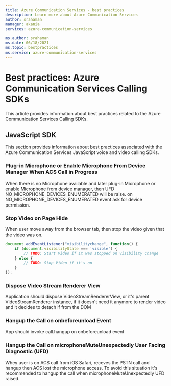 ```yaml
---
title: Azure Communication Services - best practices
description: Learn more about Azure Communication Services
author: srahaman
manager: akania
services: azure-communication-services

ms.author: srahaman
ms.date: 06/18/2021
ms.topic: bestpractices
ms.service: azure-communication-services
---
```


# Best practices: Azure Communication Services Calling SDKs
This article provides information about best practices related to the Azure Communication Services Calling SDKs.

## JavaScript SDK
This section provides information about best practices associated with the Azure Communication Services JavaScript voice and video calling SDKs.

### Plug-in Microphone or Enable Microphone From Device Manager When ACS Call in Progress
When there is no Microphone available and later plug-in Microphone or enable Microphone from device manager, then UFD NO_MICROPHONE_DEVICES_ENUMERATED will be raise. on NO_MICROPHONE_DEVICES_ENUMERATED event ask for device permission.

### Stop Video on Page Hide
When user move away from the browser tab, then stop the video given that the video was on.
```JavaScript
document.addEventListener("visibilitychange", function() {
	if (document.visibilityState === 'visible') {
		// TODO: Start Video if it was stopped on visibility change
	} else {
		// TODO: Stop Video if it's on
	}
});
```

### Dispose Video Stream Renderer View
Application should dispose VideoStreamRendererView, or it's parent VideoStreamRenderer instance, if it doesn't need it anymore to render video and it decides to detach if from the DOM

### Hangup the Call on onbeforeunload Event
App should invoke call.hangup on onbeforeunload event

### Hangup the Call on microphoneMuteUnexpectedly User Facing Diagnostic (UFD)
Whey user is on ACS call from iOS Safari, receves the PSTN call and hangup then ACS lost the microphone access. To avoid this situation it's recommended to hangup the call when microphoneMuteUnexpectedly UFD raised.

